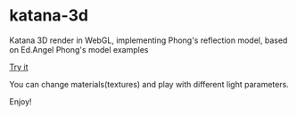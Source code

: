 # katana-3d


Katana 3D render in WebGL, implementing Phong's reflection model, based on Ed.Angel Phong's model examples

[Try it](https://alejandrobaron.github.io/katana-3d/)

You can change materials(textures) and play with different light parameters.

Enjoy!

